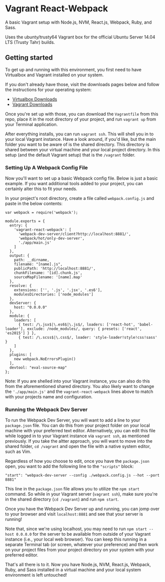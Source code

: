# Vagrant React-Webpack

A basic Vagrant setup with Node.js, NVM, React.js, Webpack, Ruby, and Sass.

Uses the ubunty/trusty64 Vagrant box for the official Ubuntu Server 14.04 LTS (Trusty Tahr) builds.

## Getting started

To get up and running with this environment, you first need to have Virtualbox and Vagrant installed on your system.

If you don't already have those, visit the downloads pages below and follow the instructions for your operating system:

* [Virtualbox Downloads](https://www.virtualbox.org/wiki/Downloads)
* [Vagrant Downloads](https://www.vagrantup.com/downloads.html)

Once you're set up with those, you can download the `Vagrantfile` from this repo, place it in the root directory of your project, and run `vagrant up` from your Terminal application.

After everything installs, you can run `vagrant ssh`. This will shell you in to your local Vagrant instance. Have a look around, if you'd like, but the main folder you want to be aware of is the shared directory. This directory is shared between your virtual machine and your local project directory. In this setup (and the default Vagrant setup) that is the `/vagrant` folder.

### Setting Up A Webpack Config File

Now you'll want to set up a basic Webpack config file. Below is just a basic example. If you want additional tools added to your project, you can certainly alter this to fit your needs.

In your project's root directory, create a file called `webpack.config.js` and paste in the below contents:

```
var webpack = require('webpack');

module.exports = {
  entry: {
    'vagrant-react-webpack': [
      'webpack-dev-server/client?http://localhost:8881/',
      'webpack/hot/only-dev-server',
      './app/main.js'
    ]
  },
  output: {
    path: __dirname,
    filename: "[name].js",
    publicPath: 'http://localhost:8881/',
    chunkFilename: '[id].chunk.js',
    sourceMapFilename: '[name].map'
  },
  resolve: {
    extensions: ['', '.js', '.jsx', '.es6'],
    modulesDirectories: ['node_modules']
  },
  devServer: {
    host: "0.0.0.0"
  },
  module: {
    loaders: [
      { test: /\.jsx$|\.es6$|\.js$/, loaders: ['react-hot', 'babel-loader'], exclude: /node_modules/, query: { presets: ['react', 'es2015'] } },
      { test: /\.scss$|\.css$/, loader: 'style-loader!style!css!sass' }
    ]
  },
  plugins: [
    new webpack.NoErrorsPlugin()
  ],
  devtool: "eval-source-map"
};
```
Note: If you are shelled into your Vagrant instance, you can also do this from the aforementioned shared directory. You also likely want to change the `'./app/main.js'` and the `vagrant-react-webpack` lines above to match with your projects name and configuration.


### Running the Webpack Dev Server

To run the Webpack Dev Server, you will want to add a line to your `package.json` file. You can do this from your project folder on your local machine with your preferred text editor. Alternatively, you can edit this file while logged in to your Vagrant instance via `vagrant ssh`, as mentioned previously. If you take the altter approach, you will want to move into the shared folder, `cd /vagrant` and open the file with a native system editor, such as Vim.

Regardless of how you choose to edit, once you have the `package.json` open, you want to add the following line to the `"scripts"` block:

```
"start": "webpack-dev-server --config ./webpack.config.js --hot --port 8881"
```
This line in the `package.json` file allows you to utilize the `npm start` command. So while in your Vagrant server (`vagrant ssh`), make sure you're in the shared directory (`cd /vagrant`) and run `npm start`.

Once you have the Webpack Dev Server up and running, you can jomp over to your browser and visit `localhost:8881` and see that your server is running!

Note that, since we're using localhost, you may need to run `npm start --host 0.0.0.0` for the server to be available from outside of your Vagrant instance (i.e., your local web browser). You can keep this running in a separate Terminal tab (or screen, whatever your preference) and then work on your project files from your project directory on your system with your preferred editor.

That's all there is to it. Now you have Node.js, NVM, React.js, Webpack, Ruby, and Sass installed in a virtual machine and your local system environment is left untouched!

